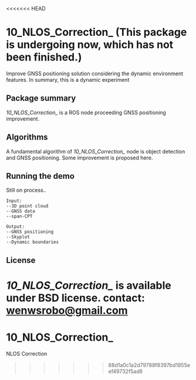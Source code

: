 <<<<<<< HEAD
# 10_NLOS_Correction_ (This package is undergoing now, which has not been finished.)
Improve GNSS positioning solution considering the dynamic environment features. In summary, this is a dynamic experiment


## Package summary

*10_NLOS_Correction_* is a ROS node proceeding GNSS positioning improvement. 

## Algorithms

A fundamental algorithm of *10_NLOS_Correction_* node is object detection and GNSS positioning. Some improvement is proposed here.

## Running the demo

Still on process..

```
Input: 
--3D point cloud
--GNSS data 
--span-CPT

Output:
--GNSS positioning 
--Skyplot
--Dynamic boundaries
```
## License

*10_NLOS_Correction_* is available under BSD license.
contact: wenwsrobo@gmail.com
=======
# 10_NLOS_Correction_
NLOS Correction
>>>>>>> 88d1a0c1a2d79788f8397bd1855eef49732f5ad6
